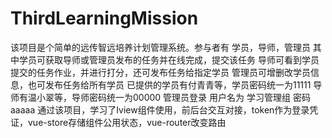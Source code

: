 # ThirdLearningMission
该项目是个简单的远传智远培养计划管理系统。参与者有 学员，导师，管理员
其中学员可获取导师或管理员发布的任务并在线完成，提交该任务
导师可看到学员提交的任务作业，并进行打分，还可发布任务给指定学员
管理员可增删改学员信息，也可发布任务给所有学员
已提供的学员有付青青等，学员密码统一为11111
导师有温小翠等，导师密码统一为00000
管理员登录  用户名为 学习管理组    密码   aaaaa
通过该项目，学习了Iview组件使用，前后台交互对接，token作为登录凭证，vue-store存储组件公用状态，vue-router改变路由
